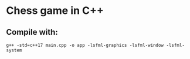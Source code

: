 # Chess game in C++

## Compile with:
```
g++ -std=c++17 main.cpp -o app -lsfml-graphics -lsfml-window -lsfml-system
```

